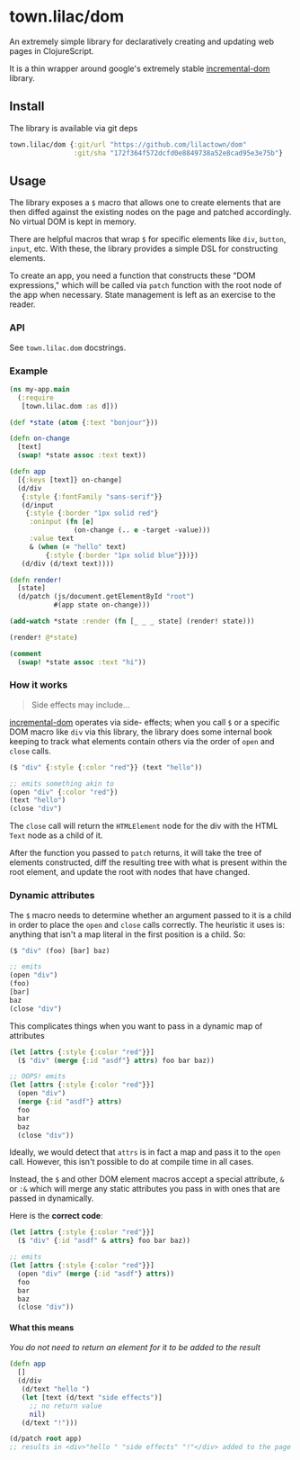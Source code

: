 # town.lilac/dom

An extremely simple library for declaratively creating and updating web pages in
ClojureScript.

It is a thin wrapper around google's extremely stable
[incremental-dom](https://github.com/google/incremental-dom) library.

## Install

The library is available via git deps

```clojure
town.lilac/dom {:git/url "https://github.com/lilactown/dom"
                :git/sha "172f364f572dcfd0e8849738a52e8cad95e3e75b"}
```

## Usage

The library exposes a `$` macro that allows one to create elements that are then
diffed against the existing nodes on the page and patched accordingly.
No virtual DOM is kept in memory.

There are helpful macros that wrap `$` for specific elements like `div`,
`button`, `input`, etc. With these, the library provides a simple DSL for
constructing elements.

To create an app, you need a function that constructs these "DOM expressions,"
which will be called via `patch` function with the root node of the app when
necessary. State management is left as an exercise to the reader.

### API

See `town.lilac.dom` docstrings.

### Example

```clojure
(ns my-app.main
  (:require
   [town.lilac.dom :as d]))

(def *state (atom {:text "bonjour"}))

(defn on-change
  [text]
  (swap! *state assoc :text text))

(defn app
  [{:keys [text]} on-change]
  (d/div
   {:style {:fontFamily "sans-serif"}}
   (d/input
    {:style {:border "1px solid red"}
     :oninput (fn [e]
                (on-change (.. e -target -value)))
     :value text
     & (when (= "hello" text)
         {:style {:border "1px solid blue"}})})
   (d/div (d/text text))))

(defn render!
  [state]
  (d/patch (js/document.getElementById "root")
           #(app state on-change)))

(add-watch *state :render (fn [_ _ _ state] (render! state)))

(render! @*state)

(comment
  (swap! *state assoc :text "hi"))
```

### How it works

> Side effects may include...

[incremental-dom](https://github.com/google/incremental-dom) operates via side-
effects; when you call `$` or a specific DOM macro like `div` via this library,
the library does some internal book keeping to track what elements contain others
via the order of `open` and `close` calls.

```clojure
($ "div" {:style {:color "red"}} (text "hello"))

;; emits something akin to
(open "div" {:color "red"})
(text "hello")
(close "div")
```

The `close` call will return the `HTMLElement` node for the div with the HTML
`Text` node as a child of it.

After the function you passed to `patch` returns, it will take the tree of
elements constructed, diff the resulting tree with what is present within the
root element, and update the root with nodes that have changed.

### Dynamic attributes

The `$` macro needs to determine whether an argument passed to it is a child in
order to place the `open` and `close` calls correctly. The heuristic it uses is:
anything that isn't a map literal in the first position is a child. So:

```clojure
($ "div" (foo) [bar] baz)

;; emits
(open "div")
(foo)
[bar]
baz
(close "div")
```

This complicates things when you want to pass in a dynamic map of attributes

```clojure
(let [attrs {:style {:color "red"}}]
  ($ "div" (merge {:id "asdf"} attrs) foo bar baz))

;; OOPS! emits
(let [attrs {:style {:color "red"}}]
  (open "div")
  (merge {:id "asdf"} attrs)
  foo
  bar
  baz
  (close "div"))
```

Ideally, we would detect that `attrs` is in fact a map and pass it to the `open`
call. However, this isn't possible to do at compile time in all cases.

Instead, the `$` and other DOM element macros accept a special attribute, `&` or
`:&` which will merge any static attributes you pass in with ones that are
passed in dynamically.

Here is the **correct code**:

```clojure
(let [attrs {:style {:color "red"}}]
  ($ "div" {:id "asdf" & attrs} foo bar baz))

;; emits
(let [attrs {:style {:color "red"}}]
  (open "div" (merge {:id "asdf"} attrs))
  foo
  bar
  baz
  (close "div"))
```

#### What this means

*You do not need to return an element for it to be added to the result*

```clojure
(defn app
  []
  (d/div
   (d/text "hello ")
   (let [text (d/text "side effects")]
     ;; no return value
     nil)
   (d/text "!")))

(d/patch root app)
;; results in <div>"hello " "side effects" "!"</div> added to the page
```
